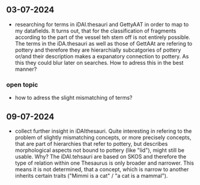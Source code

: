 
## 03-07-2024

* researching for terms in iDAI.thesauri and GettyAAT in order to map to my datafields. It turns out, that for the classification of fragments according to the part of the vessel teh stem off is not entirely possible. The terms in the iDA.thesauri as well as those of GettAAt are refering to pottery and therefore they are hierarchially subcatgories of pottery or/and their description makes a expanatory connection to pottery. As this they could blur later on searches. How to adress this in the best manner?

### open topic

* how to adress the slight mismatching of terms?

## 09-07-2024

* collect further insight in iDAIthesauri. Quite interesting in refering to the problem of slightly mismatching concepts, or more precisely concepts, that are part of hierarchies that refer to pottery, but describes morphological aspects not bound to pottery (like "lid"), might still be usable. Why? The iDAI.tehsauri are based on SKOS and therefore the type of relation within one Thesaurus is only broader and narrower. This means it is not determined, that a concept, which is narrow to another inherits certain traits ("Mimmi is a cat" / "a cat is a mammal"). 
